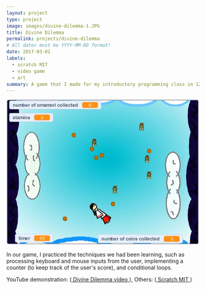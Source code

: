 ```yaml
---
layout: project
type: project
image: images/divine-dilemma-1.JPG
title: Divine Dilemma
permalink: projects/divine-dilemma
# All dates must be YYYY-MM-DD format!
date: 2017-03-01
labels:
  - scratch MIT
  - video game
  - art
summary: A game that I made for my introductory programming class in 12th grade (senior year in high school). We were tasked with creating a game on the Scratch MIT website, which we had been doing algorithmic exerises on for a while up until that point.
---
```


<img class="ui image" src="../images/divine-dilemma-2.JPG">


In our game, I practiced the techniques we had been learning, such as processing keyboard and mouse inputs from the user, implementing a counter (to keep track of the user's score), and conditional loops.



 
YouTube demonstration: (<a href = "https://youtu.be/8AU2XbNhB88"> Divine Dilemma video </a>), Others: (<a href = "https://scratch.mit.edu/"> Scratch MIT </a>)
